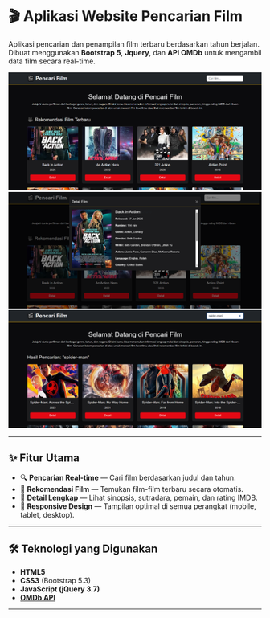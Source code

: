 # 🎬 Aplikasi Website Pencarian Film

Aplikasi pencarian dan penampilan film terbaru berdasarkan tahun berjalan.  
Dibuat menggunakan **Bootstrap 5**, **Jquery**, dan **API OMDb** untuk mengambil data film secara real-time.

![Screenshot Aplikasi 1](https://github.com/ReykaMR/pencari-film/blob/df3d75a93b58342dfacf8340a8863d950dbce650/screenshoot-aplikasi/foto1.PNG)
![Screenshot Aplikasi 2](https://github.com/ReykaMR/pencari-film/blob/df3d75a93b58342dfacf8340a8863d950dbce650/screenshoot-aplikasi/foto2.PNG)
![Screenshot Aplikasi 3](https://github.com/ReykaMR/pencari-film/blob/df3d75a93b58342dfacf8340a8863d950dbce650/screenshoot-aplikasi/foto3.PNG)

---

## ✨ Fitur Utama
- 🔍 **Pencarian Real-time** — Cari film berdasarkan judul dan tahun.
- 📅 **Rekomendasi Film** — Temukan film-film terbaru secara otomatis.
- 📄 **Detail Lengkap** — Lihat sinopsis, sutradara, pemain, dan rating IMDB.
- 📱 **Responsive Design** — Tampilan optimal di semua perangkat (mobile, tablet, desktop).

---

## 🛠 Teknologi yang Digunakan
- **HTML5**
- **CSS3** (Bootstrap 5.3)
- **JavaScript (jQuery 3.7)**
- **[OMDb API](https://www.omdbapi.com/)**

---
